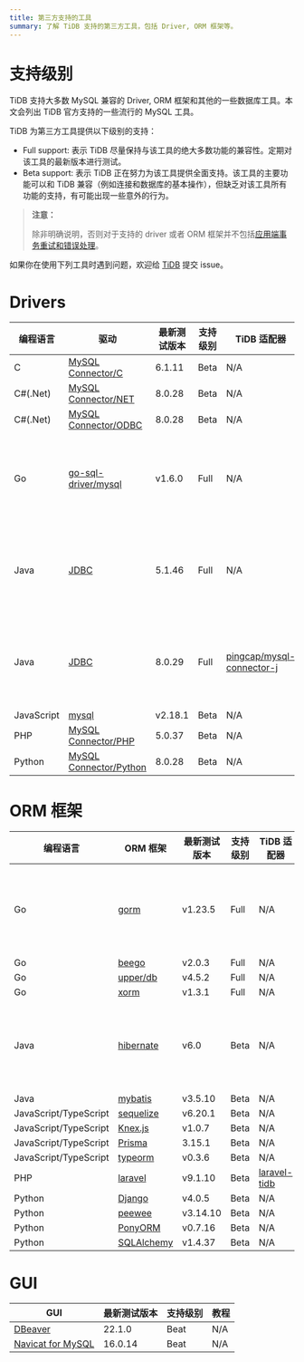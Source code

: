 ```yaml
---
title: 第三方支持的工具
summary: 了解 TiDB 支持的第三方工具，包括 Driver, ORM 框架等。
---
```


# 支持级别

TiDB 支持大多数 MySQL 兼容的 Driver, ORM 框架和其他的一些数据库工具。本文会列出 TiDB 官方支持的一些流行的 MySQL 工具。

TiDB 为第三方工具提供以下级别的支持：

- Full support: 表示 TiDB 尽量保持与该工具的绝大多数功能的兼容性。定期对该工具的最新版本进行测试。
- Beta support: 表示 TiDB 正在努力为该工具提供全面支持。该工具的主要功能可以和 TiDB 兼容（例如连接和数据库的基本操作），但缺乏对该工具所有功能的支持，有可能出现一些意外的行为。

> **注意：**
>
> 除非明确说明，否则对于支持的 driver 或者 ORM 框架并不包括[应用端事务重试和错误处理](/develop/dev-guide-transaction-troubleshoot.md#应用端重试和错误处理)。

如果你在使用下列工具时遇到问题，欢迎给 [TiDB](https://github.com/pingcap/tidb) 提交 issue。

# Drivers

| 编程语言       | 驱动                                                                       | 最新测试版本  | 支持级别 | TiDB 适配器                                                                                   | 教程                                                                             |
|------------|--------------------------------------------------------------------------|---------|------|--------------------------------------------------------------------------------------------|--------------------------------------------------------------------------------|
| C          | [MySQL Connector/C](https://downloads.mysql.com/archives/c-c/)           | 6.1.11  | Beta | N/A                                                                                        | N/A                                                                            |
| C#(.Net)   | [MySQL Connector/NET](https://downloads.mysql.com/archives/c-net/)       | 8.0.28  | Beta | N/A                                                                                        | N/A                                                                            |
| C#(.Net)   | [MySQL Connector/ODBC](https://downloads.mysql.com/archives/c-odbc/)     | 8.0.28  | Beta | N/A                                                                                        | N/A                                                                            |
| Go         | [go-sql-driver/mysql](https://github.com/go-sql-driver/mysql)            | v1.6.0  | Full | N/A                                                                                        | [TiDB 和 Golang 的简单 CRUD 应用程序](/develop/dev-guide-sample-application-golang.md) |
| Java       | [JDBC](https://dev.mysql.com/downloads/connector/j/)                     | 5.1.46  | Full | N/A                                                                                        | [TiDB 和 Java 的简单 CRUD 应用程序](/develop/dev-guide-sample-application-java.md)     |
| Java       | [JDBC](https://dev.mysql.com/downloads/connector/j/)                     | 8.0.29  | Full | [pingcap/mysql-connector-j](https://github.com/pingcap/mysql-connector-j/tree/release/8.0) | [TiDB 和 Java 的简单 CRUD 应用程序](/develop/dev-guide-sample-application-java.md)     |
| JavaScript | [mysql](https://github.com/mysqljs/mysql)                                | v2.18.1 | Beta | N/A                                                                                        | N/A                                                                            |
| PHP        | [MySQL Connector/PHP](https://downloads.mysql.com/archives/c-php/)       | 5.0.37  | Beta | N/A                                                                                        | N/A                                                                            |
| Python     | [MySQL Connector/Python](https://downloads.mysql.com/archives/c-python/) | 8.0.28  | Beta | N/A                                                                                        | N/A                                                                            |

# ORM 框架

| 编程语言                  | ORM 框架                                               | 最新测试版本   | 支持级别 | TiDB 适配器                                               | 教程                                                                             |
|-----------------------|------------------------------------------------------|----------|------|--------------------------------------------------------|--------------------------------------------------------------------------------|
| Go                    | [gorm](https://github.com/go-gorm/gorm)              | v1.23.5  | Full | N/A                                                    | [TiDB 和 Golang 的简单 CRUD 应用程序](/develop/dev-guide-sample-application-golang.md) |
| Go                    | [beego](https://github.com/beego/beego)              | v2.0.3   | Full | N/A                                                    | N/A                                                                            |
| Go                    | [upper/db](https://github.com/upper/db)              | v4.5.2   | Full | N/A                                                    | N/A                                                                            |
| Go                    | [xorm](https://gitea.com/xorm/xorm)                  | v1.3.1   | Full | N/A                                                    | N/A                                                                            |
| Java                  | [hibernate](https://hibernate.org/orm/)              | v6.0     | Beta | N/A                                                    | [TiDB 和 Java 的简单 CRUD 应用程序](/develop/dev-guide-sample-application-java.md)     |
| Java                  | [mybatis](https://mybatis.org/mybatis-3/)            | v3.5.10  | Beta | N/A                                                    | N/A                                                                            |
| JavaScript/TypeScript | [sequelize](https://www.npmjs.com/package/sequelize) | v6.20.1  | Beta | N/A                                                    | N/A                                                                            |
| JavaScript/TypeScript | [Knex.js](https://knexjs.org/)                       | v1.0.7   | Beta | N/A                                                    | N/A                                                                            |
| JavaScript/TypeScript | [Prisma](https://www.prisma.io/)                     | 3.15.1   | Beta | N/A                                                    | N/A                                                                            |
| JavaScript/TypeScript | [typeorm](https://www.npmjs.com/package/typeorm)     | v0.3.6   | Beta | N/A                                                    | N/A                                                                            |
| PHP                   | [laravel](https://laravel.com/)                      | v9.1.10  | Beta | [laravel-tidb](https://github.com/colopl/laravel-tidb) | N/A                                                                            |
| Python                | [Django](https://pypi.org/project/Django/)           | v4.0.5   | Beta | N/A                                                    | N/A                                                                            |
| Python                | [peewee](https://github.com/coleifer/peewee/)        | v3.14.10 | Beta | N/A                                                    | N/A                                                                            |
| Python                | [PonyORM](https://ponyorm.org/)                      | v0.7.16  | Beta | N/A                                                    | N/A                                                                            |
| Python                | [SQLAlchemy](https://www.sqlalchemy.org/)            | v1.4.37  | Beta | N/A                                                    | N/A                                                                            |

# GUI

| GUI                                           | 最新测试版本  | 支持级别 | 教程  |
|-----------------------------------------------|---------|------|-----|
| [DBeaver](https://dbeaver.io/)                | 22.1.0  | Beat | N/A |
| [Navicat for MySQL](https://www.navicat.com/) | 16.0.14 | Beat | N/A |

